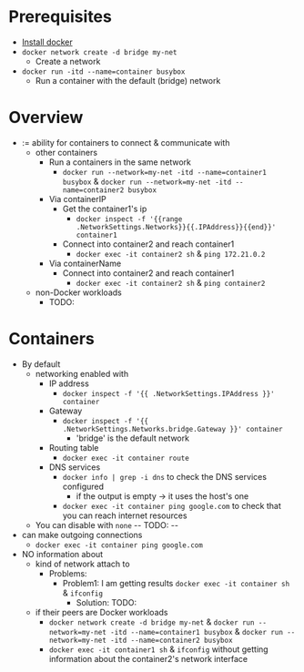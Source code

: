 # Prerequisites
* [Install docker]()
* `docker network create -d bridge my-net`
  * Create a network
* `docker run -itd --name=container busybox`
  * Run a container with the default (bridge) network 

# Overview
* := ability for containers to connect & communicate with
  * other containers
    * Run a containers in the same network
      * `docker run --network=my-net -itd --name=container1 busybox` & `docker run --network=my-net -itd --name=container2 busybox`
    * Via containerIP
      * Get the container1's ip
        * `docker inspect -f '{{range .NetworkSettings.Networks}}{{.IPAddress}}{{end}}' container1` 
      * Connect into container2 and reach container1
        * `docker exec -it container2 sh` & `ping 172.21.0.2`
    * Via containerName
      * Connect into container2 and reach container1
        * `docker exec -it container2 sh` & `ping container2`
  * non-Docker workloads
    * TODO:

# Containers
* By default
  * networking enabled with
    * IP address
      * `docker inspect -f '{{ .NetworkSettings.IPAddress }}' container` 
    * Gateway
      * `docker inspect -f '{{ .NetworkSettings.Networks.bridge.Gateway }}' container`
        * 'bridge' is the default network
    * Routing table
      * `docker exec -it container route`
    * DNS services
      * `docker info | grep -i dns` to check the DNS services configured
        * if the output is empty -> it uses the host's one
      * `docker exec -it container ping google.com` to check that you can reach internet resources
  * You can disable with `none` -- TODO: --
* can make outgoing connections
  * `docker exec -it container ping google.com`
* NO information about
  * kind of network attach to
    * Problems:
      * Problem1: I am getting results `docker exec -it container sh` & `ifconfig`
        * Solution: TODO:
  * if their peers are Docker workloads
    * `docker network create -d bridge my-net` & `docker run --network=my-net -itd --name=container1 busybox` & `docker run --network=my-net -itd --name=container2 busybox`
    * `docker exec -it container1 sh` & `ifconfig` without getting information about the container2's network interface


